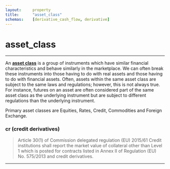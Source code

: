 ```yaml
---
layout:		property
title:		"asset_class"
schemas:	[derivative_cash_flow, derivative]
---
```


# asset_class

---

An [**asset class**][wiki] is a group of instruments which have similar financial characteristics and behave similarly in the marketplace. We can often break these instruments into those having to do with real assets and those having to do with financial assets. Often, assets within the same asset class are subject to the same laws and regulations; however, this is not always true. For instance, futures on an asset are often considered part of the same asset class as the underlying instrument but are subject to different regulations than the underlying instrument.

Primary asset classes are Equities, Rates, Credit, Commodities and Foreign Exchange. 

### cr (credit derivatives)
> Article 30(1) of Commission delegated regulation (EU) 2015/61
Credit institutions shall report the market value of collateral other than Level 1 which is posted for contracts listed in Annex II of Regulation (EU) No. 575/2013 and credit derivatives.


---

[wiki]: https://en.wikipedia.org/wiki/Asset_classes
